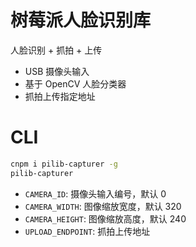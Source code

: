 # 树莓派人脸识别库

人脸识别 + 抓拍 + 上传

- USB 摄像头输入
- 基于 OpenCV 人脸分类器
- 抓拍上传指定地址

# CLI

```bash
cnpm i pilib-capturer -g
pilib-capturer
```

- `CAMERA_ID`: 摄像头输入编号，默认 0
- `CAMERA_WIDTH`: 图像缩放宽度，默认 320
- `CAMERA_HEIGHT`: 图像缩放高度，默认 240
- `UPLOAD_ENDPOINT`: 抓拍上传地址